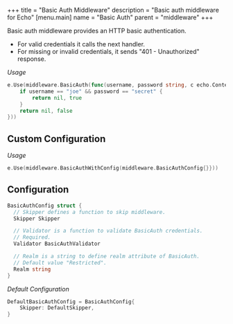 +++
title = "Basic Auth Middleware"
description = "Basic auth middleware for Echo"
[menu.main]
  name = "Basic Auth"
  parent = "middleware"
+++

Basic auth middleware provides an HTTP basic authentication.

- For valid credentials it calls the next handler.
- For missing or invalid credentials, it sends "401 - Unauthorized" response.

*Usage*

```go
e.Use(middleware.BasicAuth(func(username, password string, c echo.Context) (error, bool) {
	if username == "joe" && password == "secret" {
		return nil, true
	}
	return nil, false
}))
```

## Custom Configuration

*Usage*

```go
e.Use(middleware.BasicAuthWithConfig(middleware.BasicAuthConfig{}}))
```

## Configuration

```go
BasicAuthConfig struct {
  // Skipper defines a function to skip middleware.
  Skipper Skipper

  // Validator is a function to validate BasicAuth credentials.
  // Required.
  Validator BasicAuthValidator

  // Realm is a string to define realm attribute of BasicAuth.
  // Default value "Restricted".
  Realm string
}
```

*Default Configuration*

```go
DefaultBasicAuthConfig = BasicAuthConfig{
	Skipper: DefaultSkipper,
}
```
